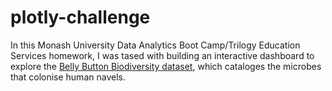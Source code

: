# plotly-challenge

In this Monash University Data Analytics Boot Camp/Trilogy Education Services homework, I was tased with building an interactive dashboard to explore the [Belly Button Biodiversity dataset](http://robdunnlab.com/projects/belly-button-biodiversity/), which cataloges the microbes that colonise human navels.

